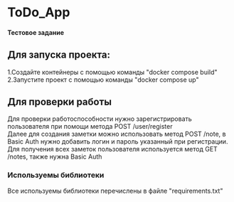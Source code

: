# ToDo_App
#### Тестовое задание 

## Для запуска проекта:
1.Создайте контейнеры с помощью команды "docker compose build"<br/>
2.Запустите проект с помощью команды "docker compose up"<br/>

## Для проверки работы
Для проверки работоспособности нужно зарегистрировать пользователя при помощи метода POST /user/register<br/>
Далее для создания заметки можно использовать метод POST /note, в Basic Auth нужно добавить логин и пароль указанный при регистрации.<br/>
Для получения всех заметок пользователя используется метод GET /notes, также нужна Basic Auth<br/>


### Используемы библиотеки
Все используемы библиотеки перечислены в файле "requirements.txt"
